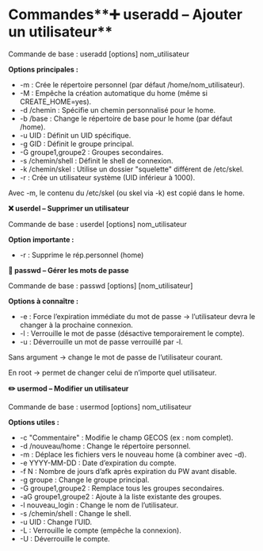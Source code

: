 # Commandes**➕ useradd – Ajouter un utilisateur**

Commande de base : useradd [options] nom_utilisateur

**Options principales :**

- -m : Crée le répertoire personnel (par défaut /home/nom_utilisateur).
- -M : Empêche la création automatique du home (même si CREATE_HOME=yes).
- -d /chemin : Spécifie un chemin personnalisé pour le home.
- -b /base : Change le répertoire de base pour le home (par défaut /home).
- -u UID : Définit un UID spécifique.
- -g GID : Définit le groupe principal.
- -G groupe1,groupe2 : Groupes secondaires.
- -s /chemin/shell : Définit le shell de connexion.
- -k /chemin/skel : Utilise un dossier "squelette" différent de /etc/skel.
- -r : Crée un utilisateur système (UID inférieur à 1000).

Avec -m, le contenu du /etc/skel (ou skel via -k) est copié dans le home.



**❌ userdel – Supprimer un utilisateur**

Commande de base : userdel [options] nom_utilisateur

**Option importante :**

- -r : Supprime le rép.personnel (home)

**🔐 passwd – Gérer les mots de passe**

Commande de base : passwd [options] [nom_utilisateur]

**Options à connaître :**

- -e : Force l’expiration immédiate du mot de passe → l’utilisateur devra le changer à la prochaine connexion.
- -l : Verrouille le mot de passe (désactive temporairement le compte).
- -u : Déverrouille un mot de passe verrouillé par -l.

Sans argument → change le mot de passe de l’utilisateur courant.

En root → permet de changer celui de n’importe quel utilisateur.

**✏️ usermod – Modifier un utilisateur**

Commande de base : usermod [options] nom_utilisateur

**Options utiles :**

- -c "Commentaire" : Modifie le champ GECOS (ex : nom complet).
- -d /nouveau/home : Change le répertoire personnel.
- -m : Déplace les fichiers vers le nouveau home (à combiner avec -d).
- -e YYYY-MM-DD : Date d’expiration du compte.
- -f N : Nombre de jours d’afk après expiration du PW avant disable.
- -g groupe : Change le groupe principal.
- -G groupe1,groupe2 : Remplace tous les groupes secondaires.
- -aG groupe1,groupe2 : Ajoute à la liste existante des groupes.
- -l nouveau_login : Change le nom de l’utilisateur.
- -s /chemin/shell : Change le shell.
- -u UID : Change l’UID.
- -L : Verrouille le compte (empêche la connexion).
- -U : Déverrouille le compte.
